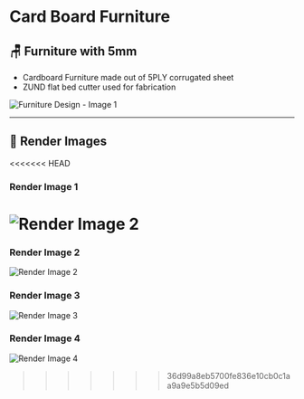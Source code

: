 # Card Board Furniture

## 🪑 Furniture with 5mm 
* Cardboard Furniture made out of 5PLY corrugated sheet
* ZUND flat bed cutter used for fabrication


![Furniture Design - Image 1](im1.jpg)

---

## 🎨 Render Images

<<<<<<< HEAD
### Render Image 1
![Render Image 2](/images/im1.jpg)
=======
### Render Image 2
![Render Image 2](/images/im1.jpg)

### Render Image 3
![Render Image 3](im3.jpg)

### Render Image 4
![Render Image 4](im4.jpg)
>>>>>>> 36d99a8eb5700fe836e10cb0c1aa9a9e5b5d09ed
